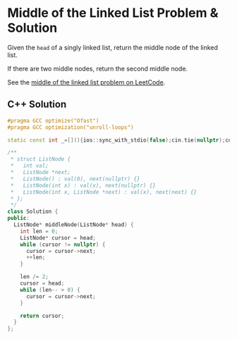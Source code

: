 # Middle of the Linked List Problem & Solution

Given the `head` of a singly linked list, return the middle node of the linked list.

If there are two middle nodes, return the second middle node.

See the [middle of the linked list problem on LeetCode](https://leetcode.com/problems/middle-of-the-linked-list).

## C++ Solution

```cpp
#pragma GCC optimize("Ofast")
#pragma GCC optimization("unroll-loops")

static const int _=[](){ios::sync_with_stdio(false);cin.tie(nullptr);cout.tie(nullptr);return 0;}();

/**
 * struct ListNode {
 *   int val;
 *   ListNode *next;
 *   ListNode() : val(0), next(nullptr) {}
 *   ListNode(int x) : val(x), next(nullptr) {}
 *   ListNode(int x, ListNode *next) : val(x), next(next) {}
 * };
 */
class Solution {
public:
  ListNode* middleNode(ListNode* head) {
    int len = 0;
    ListNode* cursor = head;
    while (cursor != nullptr) {
      cursor = cursor->next;
      ++len;
    }

    len /= 2;
    cursor = head;
    while (len-- > 0) {
      cursor = cursor->next;
    }

    return cursor;
  }
};
```
